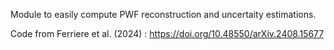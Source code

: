 Module to easily compute PWF reconstruction and uncertaity estimations.

Code from Ferriere et al. (2024) : 
https://doi.org/10.48550/arXiv.2408.15677